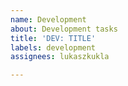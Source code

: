 ```yaml
---
name: Development
about: Development tasks
title: 'DEV: TITLE'
labels: development
assignees: lukaszkukla

---
```



